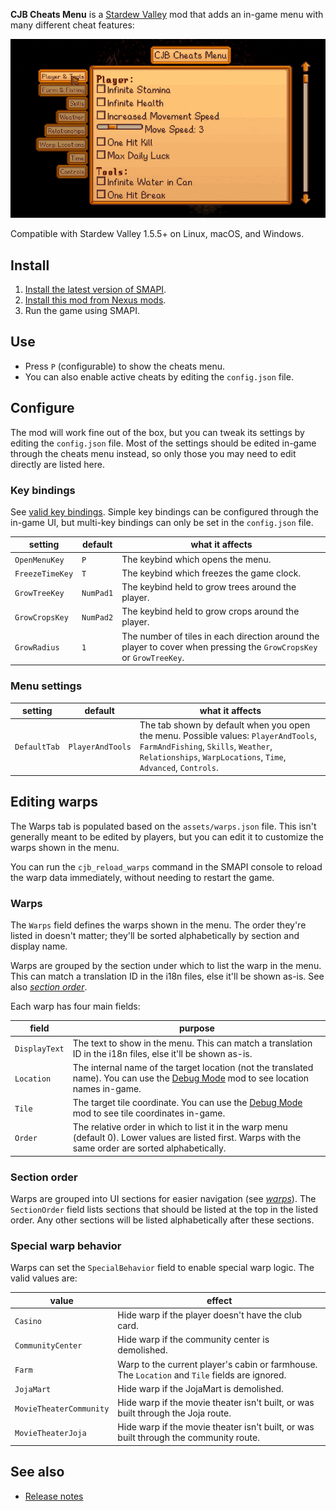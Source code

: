 ﻿**CJB Cheats Menu** is a [Stardew Valley](http://stardewvalley.net/) mod that adds an in-game menu
with many different cheat features:

![](screenshot.gif)

Compatible with Stardew Valley 1.5.5+ on Linux, macOS, and Windows.

## Install
1. [Install the latest version of SMAPI](https://smapi.io/).
2. [Install this mod from Nexus mods](http://www.nexusmods.com/stardewvalley/mods/4).
3. Run the game using SMAPI.

## Use
* Press `P` (configurable) to show the cheats menu.
* You can also enable active cheats by editing the `config.json` file.

## Configure
The mod will work fine out of the box, but you can tweak its settings by editing the `config.json`
file. Most of the settings should be edited in-game through the cheats menu instead, so only those
you may need to edit directly are listed here.

### Key bindings
See [valid key bindings](https://stardewvalleywiki.com/Modding:Player_Guide/Key_Bindings). Simple
key bindings can be configured through the in-game UI, but multi-key bindings can only be set in the
`config.json` file.

setting | default | what it affects
------- | ------- | ---------------
`OpenMenuKey` | `P` | The keybind which opens the menu.
`FreezeTimeKey` | `T` | The keybind which freezes the game clock.
`GrowTreeKey` | `NumPad1` | The keybind held to grow trees around the player.
`GrowCropsKey` | `NumPad2` | The keybind held to grow crops around the player.
`GrowRadius` | `1` | The number of tiles in each direction around the player to cover when pressing the `GrowCropsKey` or `GrowTreeKey`.

### Menu settings

setting | default | what it affects
------- | ------- | ---------------
`DefaultTab` | `PlayerAndTools` | The tab shown by default when you open the menu. Possible values: `PlayerAndTools`, `FarmAndFishing`, `Skills`, `Weather`, `Relationships`, `WarpLocations`, `Time`, `Advanced`, `Controls`.

## Editing warps
The Warps tab is populated based on the `assets/warps.json` file. This isn't generally meant to be
edited by players, but you can edit it to customize the warps shown in the menu.

You can run the `cjb_reload_warps` command in the SMAPI console to reload the warp data
immediately, without needing to restart the game.

### Warps
The `Warps` field defines the warps shown in the menu. The order they're listed in doesn't matter;
they'll be sorted alphabetically by section and display name.

Warps are grouped by the section under which to list the warp in the menu. This can match a
translation ID in the i18n files, else it'll be shown as-is. See also [_section order_](#section-order).

Each warp has four main fields:

field | purpose
----- | -------
`DisplayText` | The text to show in the menu. This can match a translation ID in the i18n files, else it'll be shown as-is.
`Location` | The internal name of the target location (not the translated name). You can use the [Debug Mode](https://www.nexusmods.com/stardewvalley/mods/679) mod to see location names in-game.
`Tile` | The target tile coordinate. You can use the [Debug Mode](https://www.nexusmods.com/stardewvalley/mods/679) mod to see tile coordinates in-game.
`Order` | The relative order in which to list it in the warp menu (default 0). Lower values are listed first. Warps with the same order are sorted alphabetically.

### Section order
Warps are grouped into UI sections for easier navigation (see [_warps_](#warps)). The `SectionOrder`
field lists sections that should be listed at the top in the listed order. Any other sections will
be listed alphabetically after these sections.

### Special warp behavior
Warps can set the `SpecialBehavior` field to enable special warp logic. The valid values are:

value             | effect
----------------- | ------
`Casino`          | Hide warp if the player doesn't have the club card.
`CommunityCenter` | Hide warp if the community center is demolished.
`Farm`            | Warp to the current player's cabin or farmhouse. The `Location` and `Tile` fields are ignored.
`JojaMart`        | Hide warp if the JojaMart is demolished.
`MovieTheaterCommunity` | Hide warp if the movie theater isn't built, or was built through the Joja route.
`MovieTheaterJoja`      | Hide warp if the movie theater isn't built, or was built through the community route.

## See also
* [Release notes](release-notes.md)
